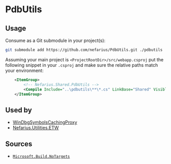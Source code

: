 # PdbUtils

## Usage

Consume as a Git submodule in your project(s):

```bash
git submodule add https://github.com/nefarius/PdbUtils.git ./pdbutils
```

Assuming your main project is `<ProjectRootDir>/src/webapp.csproj` put the following snippet in your `.csproj` and make sure the relative paths match your environment:

```xml
    <ItemGroup>
        <!-- Nefarius.Shared.PdbUtils -->
        <Compile Include="..\pdbutils\**\*.cs" LinkBase="Shared" Visible="false" />
    </ItemGroup>
```

## Used by

- [WinDbgSymbolsCachingProxy](https://github.com/nefarius/WinDbgSymbolsCachingProxy)
- [Nefarius.Utilities.ETW](https://github.com/nefarius/Nefarius.Utilities.ETW)

## Sources

- [`Microsoft.Build.NoTargets`](https://github.com/dotnet/sdk/issues/2511#issuecomment-2800573169)

